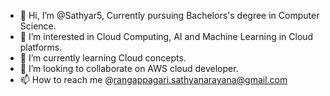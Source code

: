 - 👋 Hi, I’m @Sathyar5, Currently pursuing Bachelors's degree in Computer Science.
- 👀 I’m interested in Cloud Computing, AI and Machine Learning in Cloud platforms.
- 🌱 I’m currently learning Cloud concepts.
- 💞️ I’m looking to collaborate on AWS cloud developer.
- 📫 How to reach me @rangappagari.sathyanarayana@gmail.com

<!---
Sathyar5/Sathyar5 is a ✨ special ✨ repository because its `README.md` (this file) appears on your GitHub profile.
You can click the Preview link to take a look at your changes.
--->
